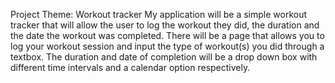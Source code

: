 Project Theme: Workout tracker
My application will be a simple workout tracker that will allow the user to log the workout they did, the duration and the date the workout was completed. 
There will be a page that allows you to log your workout session and input the type of workout(s) you did through a textbox. The duration and date of completion will be a drop down box with different time intervals and a calendar option respectively.
